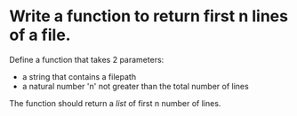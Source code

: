 # Write a function to return first n lines of a file.

Define a function that takes 2 parameters:
* a string that contains a filepath
* a natural number 'n' not greater than the total number of lines

The function should return a _list_ of first n number of lines.